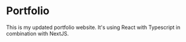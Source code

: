 # Portfolio
This is my updated portfolio website. It's using React with Typescript in combination with NextJS.
